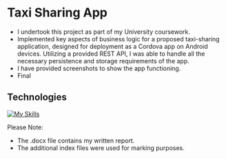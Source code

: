 # Taxi Sharing App
- I undertook this project as part of my University coursework.
- Implemented key aspects of business logic for a proposed taxi-sharing application, designed for deployment as a Cordova app on Android devices. Utilizing a provided REST API, I was able to handle all the necessary persistence and storage requirements of the app.
- I have provided screenshots to show the app functioning.
- Final 

## Technologies 
[![My Skills](https://skillicons.dev/icons?i=js,html,css,vscode,jquery)](https://skillicons.dev)


Please Note:
- The .docx file contains my written report.
- The additional index files were used for marking purposes.
